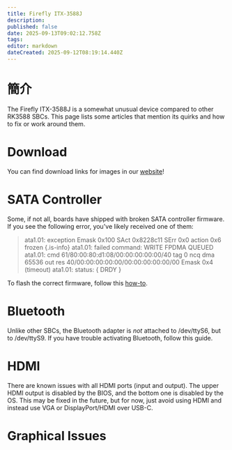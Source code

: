 ```yaml
---
title: Firefly ITX-3588J
description:
published: false
date: 2025-09-13T09:02:12.758Z
tags:
editor: markdown
dateCreated: 2025-09-12T08:19:14.440Z
---
```


# 簡介

The Firefly ITX-3588J is a somewhat unusual device compared to other RK3588 SBCs. This page lists some articles that mention its quirks and how to fix or work around them.

# Download

You can find download links for images in our [website](https://bredos.org/download.html)!

# SATA Controller

Some, if not all, boards have shipped with broken SATA controller firmware.
If you see the following error, you've likely received one of them:

> ata1.01: exception Emask 0x100 SAct 0x8228c11 SErr 0x0 action 0x6 frozen
> {.is-info}
> ata1.01: failed command: WRITE FPDMA QUEUED
> ata1.01: cmd 61/80:00:80:d1:08/00:00:00:00:00/40 tag 0 ncq dma 65536 out
> res 40/00:00:00:00:00/00:00:00:00:00/00 Emask 0x4 (timeout)
> ata1.01: status: { DRDY }

To flash the correct firmware, follow this [how-to](/en/itx-3588j/sata-firmware-fix).

# Bluetooth

Unlike other SBCs, the Bluetooth adapter is _not_ attached to /dev/ttyS6, but to /dev/ttyS9. If you have trouble activating Bluetooth, follow this guide.

# HDMI

There are known issues with all HDMI ports (input and output). The upper HDMI output is disabled by the BIOS, and the bottom one is disabled by the OS. This may be fixed in the future, but for now, just avoid using HDMI and instead use VGA or DisplayPort/HDMI over USB-C.

# Graphical Issues
